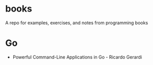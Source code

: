 # books
A repo for examples, exercises, and notes from programming books

# Go
- Powerful Command-Line Applications in Go - Ricardo Gerardi
